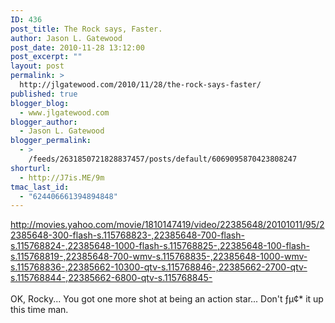 ```yaml
---
ID: 436
post_title: The Rock says, Faster.
author: Jason L. Gatewood
post_date: 2010-11-28 13:12:00
post_excerpt: ""
layout: post
permalink: >
  http://jlgatewood.com/2010/11/28/the-rock-says-faster/
published: true
blogger_blog:
  - www.jlgatewood.com
blogger_author:
  - Jason L. Gatewood
blogger_permalink:
  - >
    /feeds/2631850721828837457/posts/default/6069095870423808247
shorturl:
  - http://J7is.ME/9m
tmac_last_id:
  - "624406661394894848"
---
```

http://movies.yahoo.com/movie/1810147419/video/22385648/20101011/95/22385648-300-flash-s.115768823-,22385648-700-flash-s.115768824-,22385648-1000-flash-s.115768825-,22385648-100-flash-s.115768819-,22385648-700-wmv-s.115768835-,22385648-1000-wmv-s.115768836-,22385662-10300-qtv-s.115768846-,22385662-2700-qtv-s.115768844-,22385662-6800-qtv-s.115768845-<br /><br />OK, Rocky... You got one more shot at being an action star... Don't ƒµ¢* it up this time man.<br /><img src="http://www.jlgatewood.com/wp-content/uploads/2012/01/faster_smallposter.jpg" alt="" />
